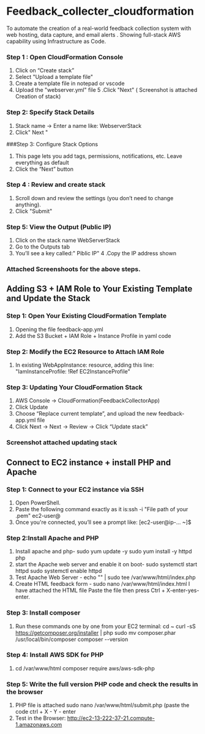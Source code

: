 # Feedback_collecter_cloudformation
To automate the creation of a real-world feedback collection system with web hosting, data capture, and email alerts . Showing full-stack AWS capability using Infrastructure as Code.

### Step 1 : Open CloudFormation Console
1. Click on “Create stack”
2. Select "Upload a template file"
3. Create a template file in notepad or vscode
4. Upload the "webserver.yml" file
5 .Click "Next" ( Screenshot is attached Creation of stack)

### Step 2: Specify Stack Details
1. Stack name → Enter a name like: WebserverStack
2. Click" Next "

###Step 3: Configure Stack Options
1. This page lets you add tags, permissions, notifications, etc.
Leave everything as default
2. Click the “Next” button
   
### Step 4 : Review and create stack
1. Scroll down and review the settings (you don’t need to change anything).
2. Click "Submit"
   
### Step 5: View the Output (Public IP)
1. Click on the stack name WebServerStack
2. Go to the Outputs tab
3. You’ll see a key called:" Piblic IP"
4 .Copy the IP address shown

### Attached Screenshoots for the above steps.


## Adding S3 + IAM Role to Your Existing Template and Update the Stack

### Step 1: Open Your Existing CloudFormation Template
   1. Opening the file feedback-app.yml
   2. Add the S3 Bucket + IAM Role + Instance Profile in yaml code
      
### Step 2: Modify the EC2 Resource to Attach IAM Role
  1. In existing WebAppInstance: resource, adding this line: "IamInstanceProfile: !Ref EC2InstanceProfile"

### Step 3:  Updating Your CloudFormation Stack
  1. AWS Console → CloudFormation(FeedbackCollectorApp)
  2. Click Update
  3. Choose “Replace current template”, and upload the new feedback-app.yml file
  4. Click Next → Next → Review → Click “Update stack”

### Screenshot attached updating stack 


## Connect to EC2 instance + install PHP and Apache
 ### Step 1: Connect to your EC2 instance via SSH
   1. Open PowerShell.
   2. Paste the following command exactly as it is:ssh -i "File path of your .pem" ec2-user@<your-public-ip>
   3. Once you're connected, you’ll see a prompt like: [ec2-user@ip-... ~]$

### Step 2:Install Apache and PHP
 1. Install apache and php-
    sudo yum update -y
    sudo yum install -y httpd php
 3. start the Apache web server and enable it on boot-
     sudo systemctl start httpd
    sudo systemctl enable httpd
 4. Test Apache Web Server -
    echo "<?php echo 'PHP is working'; ?>" | sudo tee /var/www/html/index.php
 5. Create HTML feedback form -
    sudo nano /var/www/html/index.html
    I have attached the HTML file Paste the file then press Ctrl + X-enter-yes- enter.
### Step 3: Install composer
 1. Run these commands one by one from your EC2 terminal:
    cd ~
    curl -sS https://getcomposer.org/installer | php
    sudo mv composer.phar /usr/local/bin/composer
    composer --version
### Step 4: Install AWS SDK for PHP
 1. cd /var/www/html
    composer require aws/aws-sdk-php

### Step 5: Write the full version PHP code and check the results in the browser
  1. PHP file is attached
     sudo nano /var/www/html/submit.php (paste the code ctrl + X - Y - enter
  2. Test in the Browser: http://ec2-13-222-37-21.compute-1.amazonaws.com




    


